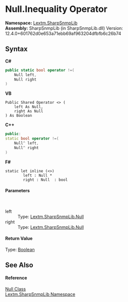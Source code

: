 # Null.Inequality Operator 
 

**Namespace:**&nbsp;<a href="N_Lextm_SharpSnmpLib">Lextm.SharpSnmpLib</a><br />**Assembly:**&nbsp;SharpSnmpLib (in SharpSnmpLib.dll) Version: 12.4.0+601762d0e653a71ebb69af963204dfbfb6c26b74

## Syntax

**C#**<br />
``` C#
public static bool operator !=(
	Null left,
	Null right
)
```

**VB**<br />
``` VB
Public Shared Operator <> ( 
	left As Null,
	right As Null
) As Boolean
```

**C++**<br />
``` C++
public:
static bool operator !=(
	Null^ left, 
	Null^ right
)
```

**F#**<br />
``` F#
static let inline (<>)
        left : Null * 
        right : Null  : bool
```


#### Parameters
&nbsp;<dl><dt>left</dt><dd>Type: <a href="T_Lextm_SharpSnmpLib_Null">Lextm.SharpSnmpLib.Null</a><br /></dd><dt>right</dt><dd>Type: <a href="T_Lextm_SharpSnmpLib_Null">Lextm.SharpSnmpLib.Null</a><br /></dd></dl>

#### Return Value
Type: <a href="https://docs.microsoft.com/dotnet/api/system.boolean" target="_blank" rel="noopener noreferrer">Boolean</a>

## See Also


#### Reference
<a href="T_Lextm_SharpSnmpLib_Null">Null Class</a><br /><a href="N_Lextm_SharpSnmpLib">Lextm.SharpSnmpLib Namespace</a><br />